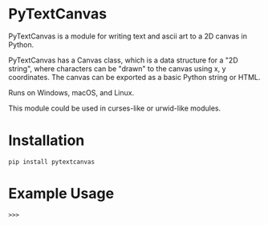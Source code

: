 # PyTextCanvas
PyTextCanvas is a module for writing text and ascii art to a 2D canvas in Python.

PyTextCanvas has a Canvas class, which is a data structure for a "2D string", where characters can be "drawn" to the canvas using x, y coordinates. The canvas can be exported as a basic Python string or HTML.

Runs on Windows, macOS, and Linux.

This module could be used in curses-like or urwid-like modules.


Installation
============

    pip install pytextcanvas


Example Usage
=============

    >>>